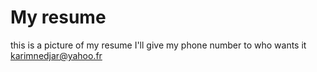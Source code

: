 # My resume

this is a picture of my resume
I'll give my phone number to who wants it
karimnedjar@yahoo.fr
